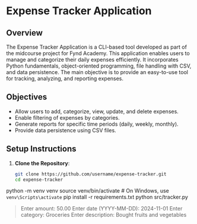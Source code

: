 # Expense Tracker Application

## Overview
The Expense Tracker Application is a CLI-based tool developed as part of the midcourse project for Fynd Academy. This application enables users to manage and categorize their daily expenses efficiently. It incorporates Python fundamentals, object-oriented programming, file handling with CSV, and data persistence. The main objective is to provide an easy-to-use tool for tracking, analyzing, and reporting expenses.

## Objectives
- Allow users to add, categorize, view, update, and delete expenses.
- Enable filtering of expenses by categories.
- Generate reports for specific time periods (daily, weekly, monthly).
- Provide data persistence using CSV files.

## Setup Instructions
1. **Clone the Repository**:
   ```bash
   git clone https://github.com/username/expense-tracker.git
   cd expense-tracker
python -m venv venv
source venv/bin/activate  # On Windows, use `venv\Scripts\activate`
pip install -r requirements.txt
python src/tracker.py
> Enter amount: 50.00
> Enter date (YYYY-MM-DD): 2024-11-01
> Enter category: Groceries
> Enter description: Bought fruits and vegetables
